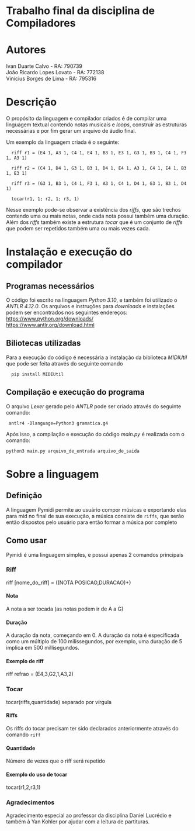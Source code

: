 # Trabalho final da disciplina de Compiladores

# Autores

  Ivan Duarte Calvo - RA: 790739  
  João Ricardo Lopes Lovato - RA: 772138  
  Vinícius Borges de Lima - RA: 795316  

# Descrição

  O propósito da linguagem e compilador criados é de compilar uma linguagem textual contendo notas musicais e *loops*, construir as estruturas necessárias e por fim gerar um arquivo de áudio final.

  Um exemplo da linguagem criada é o seguinte:
      
      riff r1 = (E4 1, A3 1, C4 1, E4 1, B3 1, E3 1, G3 1, B3 1, C4 1, F3 1, A3 1)

      riff r2 = (C4 1, D4 1, G3 1, B3 1, D4 1, E4 1, A3 1, C4 1, E4 1, B3 1, E3 1)

      riff r3 = (G3 1, B3 1, C4 1, F3 1, A3 1, C4 1, D4 1, G3 1, B3 1, D4 1)

      tocar(r1, 1; r2, 1; r3, 1)
  
  Nesse exemplo pode-se observar a existência dos *riffs*, que são trechos contendo uma ou mais notas, onde cada nota possui também uma duração. Além dos *riffs* também existe a estrutura *tocar* que é um conjunto de *riffs* que podem ser repetidos também uma ou mais vezes cada.

# Instalação e execução do compilador
## Programas necessários

  O código foi escrito na linguagem *Python 3.10*, e também foi utilizado o *ANTLR 4.12.0*. Os arquivos e instruções para *downloads* e instalações podem ser encontrados nos seguintes endereços:  
  https://www.python.org/downloads/  
  https://www.antlr.org/download.html
    

## Biliotecas utilizadas

  Para a execução do código é necessária a instalação da biblioteca *MIDIUtil* que pode ser feita através do seguinte comando
      
      pip install MIDIUtil

## Compilação e execução do programa
  
  O arquivo *Lexer* gerado pelo *ANTLR* pode ser criado através do seguinte comando:
     
     antlr4 -Dlanguage=Python3 gramatica.g4

Após isso, a compilação e execução do código *main.py* é realizada com o comando:

    python3 main.py arquivo_de_entrada arquivo_de_saida

# Sobre a linguagem

## Definição 
A linguagem Pymidi permite ao usuário compor músicas e exportando elas para mid no final de sua execução, a música consiste de `riffs`, que serão então dispostos pelo usuário para então formar a música por completo

## Como usar
Pymidi é uma linguagem simples, e possui apenas 2 comandos principais

### Riff
riff [nome_do_riff] = ((NOTA POSICAO,DURACAO)+)

#### Nota
A nota a ser tocada (as notas podem ir de A a G)

#### Duração 
A duração da nota, começando em 0. A duração da nota é específicada como um múltiplo de 100 milissegundos, por exemplo, uma duração de 5 implica em 500 millisegundos.

#### Exemplo de riff
riff refrao = (E4,3,G2,1,A3,2)

### Tocar
tocar(riffs,quantidade) separado por vírgula

#### Riffs
Os riffs do tocar precisam ter sido declarados anteriormente através do comando `riff`

#### Quantidade
Número de vezes que o riff será repetido
 
#### Exemplo do uso de tocar
tocar(r1,2,r3,1)

### Agradecimentos
Agradecimento especial ao professor da disciplina Daniel Lucrédio e também à Yan Kohler por ajudar com a leitura de partituras.





 
